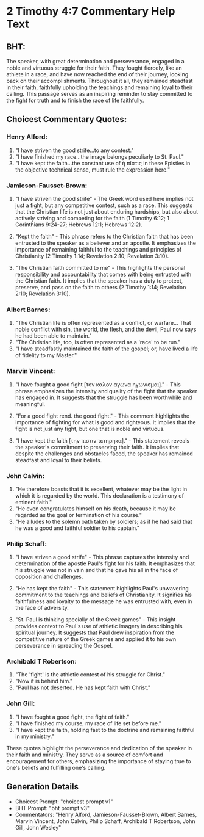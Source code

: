 # 2 Timothy 4:7 Commentary Help Text

## BHT:
The speaker, with great determination and perseverance, engaged in a noble and virtuous struggle for their faith. They fought fiercely, like an athlete in a race, and have now reached the end of their journey, looking back on their accomplishments. Throughout it all, they remained steadfast in their faith, faithfully upholding the teachings and remaining loyal to their calling. This passage serves as an inspiring reminder to stay committed to the fight for truth and to finish the race of life faithfully.

## Choicest Commentary Quotes:
### Henry Alford:
1. "I have striven the good strife...to any contest." 
2. "I have finished my race...the image belongs peculiarly to St. Paul." 
3. "I have kept the faith...the constant use of ἡ πίστις in these Epistles in the objective technical sense, must rule the expression here."

### Jamieson-Fausset-Brown:
1. "I have striven the good strife" - The Greek word used here implies not just a fight, but any competitive contest, such as a race. This suggests that the Christian life is not just about enduring hardships, but also about actively striving and competing for the faith (1 Timothy 6:12; 1 Corinthians 9:24-27; Hebrews 12:1; Hebrews 12:2).

2. "Kept the faith" - This phrase refers to the Christian faith that has been entrusted to the speaker as a believer and an apostle. It emphasizes the importance of remaining faithful to the teachings and principles of Christianity (2 Timothy 1:14; Revelation 2:10; Revelation 3:10).

3. "The Christian faith committed to me" - This highlights the personal responsibility and accountability that comes with being entrusted with the Christian faith. It implies that the speaker has a duty to protect, preserve, and pass on the faith to others (2 Timothy 1:14; Revelation 2:10; Revelation 3:10).

### Albert Barnes:
1. "The Christian life is often represented as a conflict, or warfare... That noble conflict with sin, the world, the flesh, and the devil, Paul now says he had been able to maintain."
2. "The Christian life, too, is often represented as a 'race' to be run."
3. "I have steadfastly maintained the faith of the gospel; or, have lived a life of fidelity to my Master."

### Marvin Vincent:
1. "I have fought a good fight [τον καλον αγωνα ηγωνισμαι]." - This phrase emphasizes the intensity and quality of the fight that the speaker has engaged in. It suggests that the struggle has been worthwhile and meaningful.

2. "For a good fight rend. the good fight." - This comment highlights the importance of fighting for what is good and righteous. It implies that the fight is not just any fight, but one that is noble and virtuous.

3. "I have kept the faith [την πιστιν τετηρηκα]." - This statement reveals the speaker's commitment to preserving their faith. It implies that despite the challenges and obstacles faced, the speaker has remained steadfast and loyal to their beliefs.

### John Calvin:
1. "He therefore boasts that it is excellent, whatever may be the light in which it is regarded by the world. This declaration is a testimony of eminent faith."
2. "He even congratulates himself on his death, because it may be regarded as the goal or termination of his course."
3. "He alludes to the solemn oath taken by soldiers; as if he had said that he was a good and faithful soldier to his captain."

### Philip Schaff:
1. "I have striven a good strife" - This phrase captures the intensity and determination of the apostle Paul's fight for his faith. It emphasizes that his struggle was not in vain and that he gave his all in the face of opposition and challenges.

2. "He has kept the faith" - This statement highlights Paul's unwavering commitment to the teachings and beliefs of Christianity. It signifies his faithfulness and loyalty to the message he was entrusted with, even in the face of adversity.

3. "St. Paul is thinking specially of the Greek games" - This insight provides context to Paul's use of athletic imagery in describing his spiritual journey. It suggests that Paul drew inspiration from the competitive nature of the Greek games and applied it to his own perseverance in spreading the Gospel.

### Archibald T Robertson:
1. "The 'fight' is the athletic contest of his struggle for Christ." 
2. "Now it is behind him." 
3. "Paul has not deserted. He has kept faith with Christ."

### John Gill:
1. "I have fought a good fight, the fight of faith."
2. "I have finished my course, my race of life set before me."
3. "I have kept the faith, holding fast to the doctrine and remaining faithful in my ministry."

These quotes highlight the perseverance and dedication of the speaker in their faith and ministry. They serve as a source of comfort and encouragement for others, emphasizing the importance of staying true to one's beliefs and fulfilling one's calling.


## Generation Details
- Choicest Prompt: "choicest prompt v1"
- BHT Prompt: "bht prompt v3"
- Commentators: "Henry Alford, Jamieson-Fausset-Brown, Albert Barnes, Marvin Vincent, John Calvin, Philip Schaff, Archibald T Robertson, John Gill, John Wesley"
